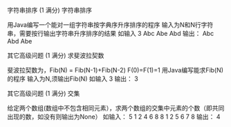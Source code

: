 字符串排序  (1 满分)
字符串排序

用Java编写一个能对一组字符串按字典序升序排序的程序 输入为N和N行字符串，需要按行输出字符串升序排序的结果 如输入
3
Abc
Abe
Abd
输出：
Abc
Abd
Abe




其它高级问题  (1 满分)
求斐波拉契数

斐波拉契数为，Fib(N) = Fib(N-1)+Fib(N-2) F(0)=F(1)=1 用Java编写能求Fib(N)的程序 输入为N,须输出Fib(N)
如输入
3
输出：
3



其它高级问题  (1 满分)
交集

给定两个数组(数组中不包含相同元素），求两个数组的交集中元素的个数（即共同出现的数，如没有则输出为None） 如输入：
5
1 2 4 6 8
8
1 2 5 6 7 8
输出： 4



